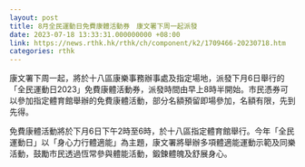 ```yaml
---
layout: post
title: 8月全民運動日免費康體活動券　康文署下周一起派發
date: 2023-07-18 13:33:31.000000000 +08:00
link: https://news.rthk.hk/rthk/ch/component/k2/1709466-20230718.htm
categories: rthk
---
```


康文署下周一起，將於十八區康樂事務辦事處及指定場地，派發下月6日舉行的「全民運動日2023」免費康體活動券，派發時間由早上8時半開始。巿民憑券可以參加指定體育館舉辦的免費康體活動，部分名額預留即場參加，名額有限，先到先得。

免費康體活動將於下月6日下午2時至6時，於十八區指定體育館舉行。今年「全民運動日」以「身心力行體適能」為主題，康文署將舉辦多項體適能運動示範及同樂活動，鼓勵市民透過恆常參與體能活動，鍛鍊體魄及舒展身心。
